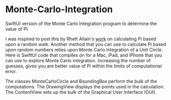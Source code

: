 # Monte-Carlo-Integration
SwiftUI version of the Monte Carlo Integration program to determine the value of PI

I was inspired to post this by Rhett Allain's [work](https://www.wired.com/2017/03/hey-can-find-pi-random-walk-heres/) on calculating Pi based upon a random walk. Another method that you can use to calculate Pi based upon random numbers relies upon Monte Carlo Integration of a Unit Circle. Here is SwiftUI code that compiles on for a Mac, iPad, and iPhone that you can use to explore Monte Carlo integration. Increasing the number of guesses, gives you are better value of Pi within the limits of computational error.

The classes MonteCarloCircle and BoundingBox perform the bulk of the computations. The DrawingView displays the points used in the calculation. The ContentView sets up the bulk of the Graphical User Interface (GUI).
